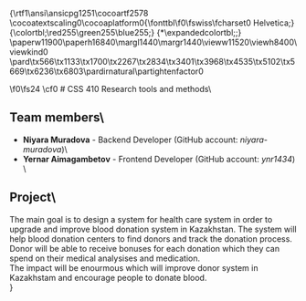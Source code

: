 {\rtf1\ansi\ansicpg1251\cocoartf2578
\cocoatextscaling0\cocoaplatform0{\fonttbl\f0\fswiss\fcharset0 Helvetica;}
{\colortbl;\red255\green255\blue255;}
{\*\expandedcolortbl;;}
\paperw11900\paperh16840\margl1440\margr1440\vieww11520\viewh8400\viewkind0
\pard\tx566\tx1133\tx1700\tx2267\tx2834\tx3401\tx3968\tx4535\tx5102\tx5669\tx6236\tx6803\pardirnatural\partightenfactor0

\f0\fs24 \cf0 # CSS 410 Research tools and methods\
## Team members\
+ **Niyara Muradova** - Backend Developer (GitHub account: *niyara-muradova*)\
+ **Yernar Aimagambetov** - Frontend Developer (GitHub account: *ynr1434*)\
\
## Project\
The main goal is to design a system for health care system in order to upgrade and improve blood donation system in Kazakhstan. The system will help blood donation centers to find donors and track the donation process. Donor will be able to receive bonuses for each donation which they can spend on their medical analysises and medication.\
The impact will be enourmous which will improve donor system in Kazakhstam and encourage people to donate blood.\
}